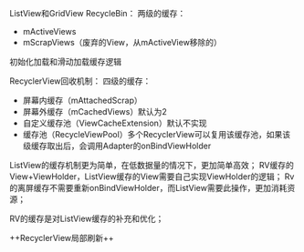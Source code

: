 ListView和GridView RecycleBin： 
两级的缓存：
- mActiveViews
- mScrapViews（废弃的View，从mActiveView移除的）


初始化加载和滑动加载缓存逻辑


RecyclerView回收机制：
四级的缓存：
- 屏幕内缓存（mAttachedScrap）
- 屏幕外缓存（mCachedViews）默认为2
- 自定义缓存池（ViewCacheExtension）默认不实现
- 缓存池（RecycleViewPool）多个RecyclerView可以复用该缓存池，如果该级缓存取出后，会调用Adapter的onBindViewHolder


ListView的缓存机制更为简单，在低数据量的情况下，更加简单高效；
RV缓存的View+ViewHolder，ListView缓存的View需要自己实现ViewHolder的逻辑；
Rv的离屏缓存不需要重新onBindViewHolder，而ListView需要此操作，更加消耗资源；

RV的缓存是对ListView缓存的补充和优化；


++RecyclerView局部刷新++


